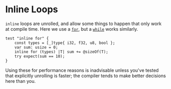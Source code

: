 # Inline Loops

`inline` loops are unrolled, and allow some things to happen that only work at
compile time. Here we use a
[`for`](https://ziglang.org/documentation/master/#inline-for), but a
[`while`](https://ziglang.org/documentation/master/#inline-while) works
similarly.

```zig
test "inline for" {
    const types = [_]type{ i32, f32, u8, bool };
    var sum: usize = 0;
    inline for (types) |T| sum += @sizeOf(T);
    try expect(sum == 10);
}
```

Using these for performance reasons is inadvisable unless you've tested that
explicitly unrolling is faster; the compiler tends to make better decisions here
than you.
